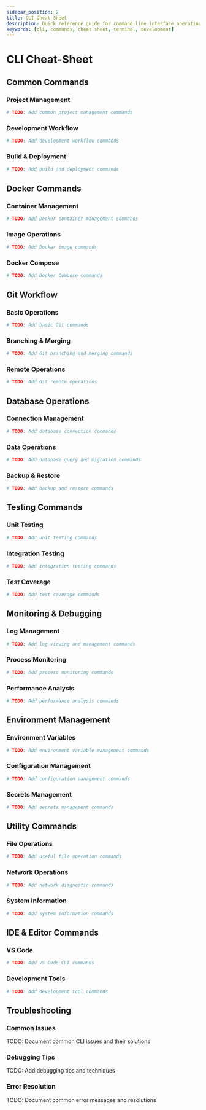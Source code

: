 ```yaml
---
sidebar_position: 2
title: CLI Cheat-Sheet
description: Quick reference guide for command-line interface operations
keywords: [cli, commands, cheat sheet, terminal, development]
---
```


# CLI Cheat-Sheet

## Common Commands

### Project Management

```bash
# TODO: Add common project management commands
```

### Development Workflow

```bash
# TODO: Add development workflow commands
```

### Build & Deployment

```bash
# TODO: Add build and deployment commands
```

## Docker Commands

### Container Management

```bash
# TODO: Add Docker container management commands
```

### Image Operations

```bash
# TODO: Add Docker image commands
```

### Docker Compose

```bash
# TODO: Add Docker Compose commands
```

## Git Workflow

### Basic Operations

```bash
# TODO: Add basic Git commands
```

### Branching & Merging

```bash
# TODO: Add Git branching and merging commands
```

### Remote Operations

```bash
# TODO: Add Git remote operations
```

## Database Operations

### Connection Management

```bash
# TODO: Add database connection commands
```

### Data Operations

```bash
# TODO: Add database query and migration commands
```

### Backup & Restore

```bash
# TODO: Add backup and restore commands
```

## Testing Commands

### Unit Testing

```bash
# TODO: Add unit testing commands
```

### Integration Testing

```bash
# TODO: Add integration testing commands
```

### Test Coverage

```bash
# TODO: Add test coverage commands
```

## Monitoring & Debugging

### Log Management

```bash
# TODO: Add log viewing and management commands
```

### Process Monitoring

```bash
# TODO: Add process monitoring commands
```

### Performance Analysis

```bash
# TODO: Add performance analysis commands
```

## Environment Management

### Environment Variables

```bash
# TODO: Add environment variable management commands
```

### Configuration Management

```bash
# TODO: Add configuration management commands
```

### Secrets Management

```bash
# TODO: Add secrets management commands
```

## Utility Commands

### File Operations

```bash
# TODO: Add useful file operation commands
```

### Network Operations

```bash
# TODO: Add network diagnostic commands
```

### System Information

```bash
# TODO: Add system information commands
```

## IDE & Editor Commands

### VS Code

```bash
# TODO: Add VS Code CLI commands
```

### Development Tools

```bash
# TODO: Add development tool commands
```

## Troubleshooting

### Common Issues

TODO: Document common CLI issues and their solutions

### Debugging Tips

TODO: Add debugging tips and techniques

### Error Resolution

TODO: Document common error messages and resolutions
